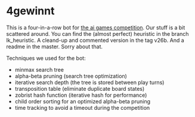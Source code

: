 # 4gewinnt

This is a four-in-a-row bot for [the ai games competition](http://theaigames.com/competitions/four-in-a-row#).
Our stuff is a bit scattered around. You can find the (almost perfect) heuristic in the branch lk_heuristic. A cleand-up and commented version in the tag v26b. And a readme in the master. Sorry about that.

Techniques we used for the bot:
  * minmax search tree
  * alpha-beta pruning (search tree optimization)
  * iterative search depth (the tree is stored between play turns)
  * transposition table (eliminate duplicate board states)
  * zobrist hash function (iterative hash for performance)
  * child order sorting for an optimized alpha-beta pruning
  * time tracking to avoid a timeout during the competition
